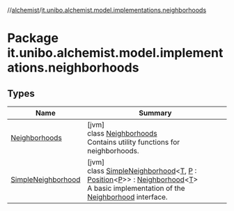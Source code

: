 //[alchemist](../../index.md)/[it.unibo.alchemist.model.implementations.neighborhoods](index.md)

# Package it.unibo.alchemist.model.implementations.neighborhoods

## Types

| Name | Summary |
|---|---|
| [Neighborhoods](-neighborhoods/index.md) | [jvm]<br>class [Neighborhoods](-neighborhoods/index.md)<br>Contains utility functions for neighborhoods. |
| [SimpleNeighborhood](-simple-neighborhood/index.md) | [jvm]<br>class [SimpleNeighborhood](-simple-neighborhood/index.md)<[T](-simple-neighborhood/index.md), [P](-simple-neighborhood/index.md) : [Position](../it.unibo.alchemist.model.interfaces/-position/index.md)<[P](-simple-neighborhood/index.md)>> : [Neighborhood](../it.unibo.alchemist.model.interfaces/-neighborhood/index.md)<[T](-simple-neighborhood/index.md)> <br>A basic implementation of the [Neighborhood](../it.unibo.alchemist.model.interfaces/-neighborhood/index.md) interface. |
